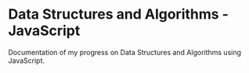 # Data Structures and Algorithms - JavaScript

Documentation of my progress on Data Structures and Algorithms using JavaScript.
